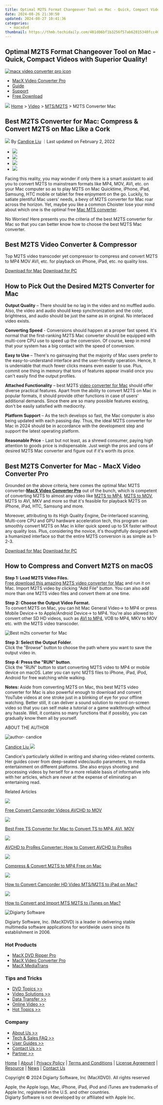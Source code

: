 ```yaml
---
title: Optimal M2TS Format Changeover Tool on Mac - Quick, Compact Videos with Superior Quality!
date: 2024-08-26 21:30:50
updated: 2024-08-27 10:41:36
categories:
  - macxdvd
thumbnail: https://thmb.techidaily.com/481d06bf1b3256f57ab62815340fcc460dfe18ec5f4531d4ca28b88dc8e90d86.jpg
---
```


## Optimal M2TS Format Changeover Tool on Mac - Quick, Compact Videos with Superior Quality!

[![macx video converter pro icon](https://www.macxdvd.com/mac-dvd-video-converter-how-to/../image-style/new-seo/icon11.png)](https://tools.techidaily.com/macxdvd/products/)

* [MacX Video Converter Pro](https://tools.techidaily.com/macxdvd/products/)
* [Guide](https://tools.techidaily.com/macxdvd/products/)
* [Support](https://tools.techidaily.com/macxdvd/products/)
* [Free Download](https://tools.techidaily.com/macxdvd/products/)



![](https://www.macxdvd.com/mac-dvd-video-converter-how-to/../image-style/new-seo/icon7.png) [Home](https://tools.techidaily.com/macxdvd/products/) \> [Video](https://tools.techidaily.com/macxdvd/products/) \> [MTS/M2TS](https://tools.techidaily.com/macxdvd/products/) \> M2TS Converter Mac

## Best M2TS Converter for Mac: Compress & Convert M2TS on Mac Like a Cork



![](https://www.macxdvd.com/mac-dvd-video-converter-how-to/../image-style/new-seo/icon6.png) By [Candice Liu](https://tools.techidaily.com/macxdvd/products/) ｜Last updated on February 2, 2022

* [![](https://www.macxdvd.com/mac-dvd-video-converter-how-to/../image-style/new-seo/share-fa.jpg)](https://www.facebook.com/sharer/sharer.php?u=https://www.macxdvd.com/mac-dvd-video-converter-how-to/best-m2ts-converter-for-mac.htm)
* [![](https://www.macxdvd.com/mac-dvd-video-converter-how-to/../image-style/new-seo/share-tw.jpg)](https://twitter.com/intent/tweet?url=https://www.macxdvd.com/mac-dvd-video-converter-how-to/best-m2ts-converter-for-mac.htm&text=)
* [![](https://www.macxdvd.com/mac-dvd-video-converter-how-to/../image-style/new-seo/share-go.jpg)](https://pinterest.com/pin/create/button/?url=https://www.macxdvd.com/mac-dvd-video-converter-how-to/best-m2ts-converter-for-mac.htm&media=&description=)
* [![](https://www.macxdvd.com/mac-dvd-video-converter-how-to/../image-style/new-seo/share-in.jpg)](https://www.linkedin.com/shareArticle?mini=true&url=https://www.macxdvd.com/mac-dvd-video-converter-how-to/best-m2ts-converter-for-mac.htm&title=&summary=&source=)

 Facing this reality, you may wonder if only there is a smart assistant to aid you to convert M2TS to mainstream formats like MP4, MOV, AVI, etc. on your Mac computer so as to play M2TS on Mac Quicktime, iPhone, iPad, Samsung, HTC mobile or tablet for free enjoyment on the go. Luckily, to satiate plentiful Mac users' needs, a bevy of M2TS converter for Mac roar across the horizon. Yet, maybe you like a common Choister lose your mind about which one is the optimal free [Mac MTS converter](https://tools.techidaily.com/macxdvd/products/). 

No Worries! Here presents you the criteria of the best M2TS converter for Mac so that you can better know how to choose the best M2TS Mac converter. 

## Best M2TS Video Converter & Compressor

Top M2TS video transcoder yet compressor to compress and convert M2TS to MP4 MOV AVI, etc. for playback on iPhone, iPad, etc. no quality loss.

[Download for Mac](https://tools.techidaily.com/macxdvd/products/) [Download for PC](https://tools.techidaily.com/macxdvd/products/) 

## How to Pick Out the Desired M2TS Converter for Mac

**Output Quality** – There should be no lag in the video and no muffled audio. Also, the video and audio should keep synchronization and the color, brightness, and audio should be just the same as in original. No interlaced video exists.

**Converting Speed** \- Conversions should happen at a proper fast speed. It's normal that the first-ranking M2TS Mac converter should be equipped with multi-core CPU use to speed up the conversion. Of course, keep in mind that your system has a big contact with the speed of conversion. 

**Easy to Use** – There's no gainsaying that the majority of Mac users prefer to the easy-to-understand interface and the user-friendly operation. Hence, It is undeniable that much fewer clicks means even easier to use. Plus, commit one thing in memory that tons of features appear invalid once you can't easily find the output profiles. 

**Attached Functionality** – best M2TS [video converter for Mac](https://tools.techidaily.com/macxdvd/products/) should offer diverse practical features. Apart from the ability to convert M2TS on Mac in popular formats, it should provide other functions in case of users' additional demands. Since there are so many possible features existing, don't be easily satisfied with mediocrity. 

 **Platform Support** – As the tech develops so fast, the Mac computer is also being updated with each passing day. Thus, the ideal M2TS converter for Mac in 2024 should be in accordance with the development step and support the latest operating platform. 

**Reasonable Price** \- Last but not least, as a shrewd consumer, paying high attention to goods price is indispensable. Just weigh the pros and cons of desired M2TS Mac converter and figure out if it's worth its price. 

## Best M2TS Converter for Mac - MacX Video Converter Pro

Grounded on the above criteria, here comes the optimal Mac M2TS converter-**[MacX Video Converter Pro](https://tools.techidaily.com/macxdvd/products/)** out of the bunch, which is competent of converting M2TS to almost any video like [M2TS to MP4](https://tools.techidaily.com/macxdvd/products/), [M2TS to MOV](https://tools.techidaily.com/macxdvd/products/), M2TS to AVI, MKV and more so that it's feasible for playback M2TS on iPhone, iPad, HTC, Samsung and more.

Moreover, attributing to its High Quality Engine, De-interlaced scanning, Multi-core CPU and GPU hardware acceleration tech, this program can smoothly convert M2TS on Mac in killer quick speed up to 5X faster without any quality loss. Plus, considering the novice, it's thoughtfully designed with a humanized interface so that the entire M2TS conversion is as simple as 1-2-3\. 

[Download for Mac](https://tools.techidaily.com/macxdvd/products/) [Download for PC](https://tools.techidaily.com/macxdvd/products/) 

## How to Compress and Convert M2TS on macOS

**Step 1: Load M2TS Video Files.**  
[Free download this amazing M2TS video converter for Mac](https://tools.techidaily.com/macxdvd/products/) and run it on Mac. Import M2TS video by clicking "Add File" button. You can also add more than one M2TS video files and convert them at one time.

**Step 2: Choose the Output Video Format.**  
 To convert M2TS on Mac, you can hit Mac General Video-> to MP4 or press Mobile Device-> to Apple/Android Device-> to MP4\. You're also allowed to convert other SD HD videos, such as [AVI to MP4](https://tools.techidaily.com/macxdvd/products/), VOB to MP4, MKV to MOV etc. with the M2TS video transcoder. 

![Best m2ts converter for Mac](https://www.macxdvd.com/mac-dvd-video-converter-how-to/article-image/mvcf-convert-mov.png) 

**Step 3: Select the Output Folder**.  
 Click the "Browse" button to choose the path where you want to save the output video in. 

**Step 4: Press the "RUN" button**.  
 Click the "RUN" button to start converting M2TS video to MP4 or mobile device on macOS. Later you can sync M2TS files to iPhone, iPad, iPod, Android for free watching while walking. 

**Notes:** Aside from converting M2TS on Mac, this best M2TS video converter for Mac is also powerful enough to download and convert YouTube videos at one stroke just in a blinking of eye for your offline watching. Better still, it can deliver a sound solution to record on-screen video so that you can self make a tutorial or a game walkthrough without any hassle. Well, it contains so many functions that if possibly, you can gradually know them all by yourself. 

ABOUT THE AUTHOR

![author- candice](https://www.macxdvd.com/mac-dvd-video-converter-how-to/../image-style/new-seo/candice.png) 

[Candice Liu ![](https://www.macxdvd.com/mac-dvd-video-converter-how-to/../image-style/new-seo/share-in1.jpg)](https://www.linkedin.com/in/candice-liu-444483a3/) 

Candice's particularly skilled in writing and sharing video-related contents. Her guides cover from deep-seated video/audio parameters, to media entertainment on different platforms. She also enjoys shooting and processing videos by herself for a more reliable basis of informative info with her articles, which are never at the expense of eliminating an entertaining read.



Related Articles

![](https://www.macxdvd.com/mac-dvd-video-converter-how-to/../image-style/new-seo/pic7.jpg)

[Free Convert Camcorder Videos AVCHD to MOV](https://tools.techidaily.com/macxdvd/products/) 

![](https://www.macxdvd.com/mac-dvd-video-converter-how-to/../image-style/new-seo/pic6.jpg)

[Best Free TS Converter for Mac to Convert TS to MP4, AVI, MOV](https://tools.techidaily.com/macxdvd/products/) 

![](https://www.macxdvd.com/mac-dvd-video-converter-how-to/../image-style/new-seo/pic5.jpg)

[AVCHD to ProRes Converter: How to Convert AVCHD to ProRes](https://tools.techidaily.com/macxdvd/products/) 

![](https://www.macxdvd.com/mac-dvd-video-converter-how-to/../image-style/new-seo/pic4.jpg)

[Compress & Convert M2TS to MP4 Free on Mac](https://tools.techidaily.com/macxdvd/products/) 

![](https://www.macxdvd.com/mac-dvd-video-converter-how-to/../image-style/new-seo/pic3.jpg)

[How to Convert Camcorder HD Video MTS/M2TS to iPad on Mac?](https://tools.techidaily.com/macxdvd/products/) 

![](https://www.macxdvd.com/mac-dvd-video-converter-how-to/../image-style/new-seo/pic2.jpg)

[How to Convert and Import MTS M2TS to iTunes on Mac?](https://tools.techidaily.com/macxdvd/products/) 



![Digiarty Software](https://www.macxdvd.com/mac-dvd-video-converter-how-to/../icon/logo.png) 

Digiarty Software, Inc. (MacXDVD) is a leader in delivering stable multimedia software applications for worldwide users since its establishment in 2006.

### Hot Products

* [MacX DVD Ripper Pro](https://tools.techidaily.com/macxdvd/products/)
* [MacX Video Converter Pro](https://tools.techidaily.com/macxdvd/products/)
* [MacX MediaTrans](https://tools.techidaily.com/macxdvd/products/)

### Tips and Tricks

* [DVD Topics >>](https://tools.techidaily.com/macxdvd/products/)
* [Video Solutions >>](https://tools.techidaily.com/macxdvd/products/)
* [Data Transfer >>](https://tools.techidaily.com/macxdvd/products/)
* [Online Video >>](https://tools.techidaily.com/macxdvd/products/)
* [Hot Topics >>](https://tools.techidaily.com/macxdvd/products/)

### Company

* [About Us >>](https://tools.techidaily.com/macxdvd/products/)
* [Tech & Sales FAQ >>](https://tools.techidaily.com/macxdvd/products/)
* [User Guides >>](https://tools.techidaily.com/macxdvd/products/)
* [Contact Us >>](https://tools.techidaily.com/macxdvd/products/)
* [Partner >>](https://tools.techidaily.com/macxdvd/products/)



[Home](https://tools.techidaily.com/macxdvd/products/) | [About](https://tools.techidaily.com/macxdvd/products/) | [Privacy Policy](https://tools.techidaily.com/macxdvd/products/) | [Terms and Conditions](https://tools.techidaily.com/macxdvd/products/) | [License Agreement](https://tools.techidaily.com/macxdvd/products/) | [Resource](https://tools.techidaily.com/macxdvd/products/) | [News](https://tools.techidaily.com/macxdvd/products/) | [Contact Us](https://tools.techidaily.com/macxdvd/products/)

Copyright © 2024 Digiarty Software, Inc (MacXDVD). All rights reserved

Apple, the Apple logo, Mac, iPhone, iPad, iPod and iTunes are trademarks of Apple Inc, registered in the U.S. and other countries.  
Digiarty Software is not developed by or affiliated with Apple Inc.

<ins class="adsbygoogle"
     style="display:block"
     data-ad-format="autorelaxed"
     data-ad-client="ca-pub-7571918770474297"
     data-ad-slot="1223367746"></ins>



<ins class="adsbygoogle"
     style="display:block"
     data-ad-client="ca-pub-7571918770474297"
     data-ad-slot="8358498916"
     data-ad-format="auto"
     data-full-width-responsive="true"></ins>
